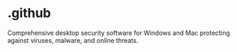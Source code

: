 # .github
Comprehensive desktop security software for Windows and Mac protecting against viruses, malware, and online threats.
